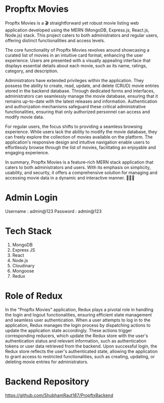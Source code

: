 # Propftx Movies
Propftx Movies  is a 🎬 straightforward yet robust movie listing web application developed using the MERN (MongoDB, Express.js, React.js, Node.js) stack. This project caters to both administrators and regular users, offering distinct functionalities and access levels.

The core functionality of Propftx Movies revolves around showcasing a curated list of movies in an intuitive card format, enhancing the user experience. Users are presented with a visually appealing interface that displays essential details about each movie, such as its name, ratings, category, and description.

Administrators have extended privileges within the application. They possess the ability to create, read, update, and delete (CRUD) movie entries stored in the backend database. Through dedicated forms and interfaces, administrators can seamlessly manage the movie database, ensuring that it remains up-to-date with the latest releases and information. Authentication and authorization mechanisms safeguard these critical administrative functionalities, ensuring that only authorized personnel can access and modify movie data.

For regular users, the focus shifts to providing a seamless browsing experience. While users lack the ability to modify the movie database, they can freely explore the collection of movies available on the platform. The application's responsive design and intuitive navigation enable users to effortlessly browse through the list of movies, facilitating an enjoyable and engaging experience.

In summary, Propftx Movies is a feature-rich MERN stack application that caters to both administrators and users. With its emphasis on simplicity, usability, and security, it offers a comprehensive solution for managing and accessing movie data in a dynamic and interactive manner. 🌟🎥🍿

# Admin Login
Username : admin@123
Password : admin@123

# Tech Stack
1. MongoDB
2. Express JS
3. React
4. Node.js
5. Cloudinary
6. Mongoose
7. Redux

# Role of Redux
In the "Propftx Movies" application, Redux plays a pivotal role in handling the login and logout functionalities, ensuring efficient state management and seamless user authentication.
When a user attempts to log in to the application, Redux manages the login process by dispatching actions to update the application state accordingly. These actions trigger corresponding reducers, which update the Redux store with the user's authentication status and relevant information, such as authentication tokens or user data retrieved from the backend.
Upon successful login, the Redux store reflects the user's authenticated state, allowing the application to grant access to restricted functionalities, such as creating, updating, or deleting movie entries for administrators.

# Backend Repository
https://github.com/ShubhamRaut187/PropftxBackend

